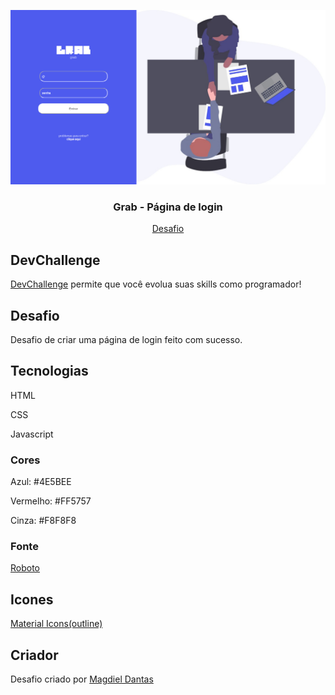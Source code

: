 <p align="center">
  <img src="./telaDesafio/tela.png" alt="Logo" width="720">
  <h3 align="center">Grab - Página de login</h3>
</p>
<p align="center">
  <a href="https://github.com/magdielndantas/grab-pagina-de-login">Desafio</a>
</p>

## DevChallenge
[DevChallenge](https://devchallenge.com.br/) permite que você evolua suas skills como programador!

## Desafio
Desafio de criar uma página de login feito com sucesso.

## Tecnologias
HTML

CSS

Javascript

### Cores
Azul: #4E5BEE

Vermelho: #FF5757

Cinza: #F8F8F8

### Fonte
[Roboto](https://fonts.google.com/specimen/Roboto)

## Icones
[Material Icons(outline)](https://material.io/resources/icons/?style=outline)

## Criador

Desafio criado por [Magdiel Dantas](https://github.com/magdielndantas)
